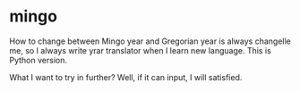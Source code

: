 # mingo
How to change between Mingo year and Gregorian year is always changelle me, so I always write yrar translator when I learn new language. This is Python version.

What I want to try in further? Well, if it can input, I will satisfied.
